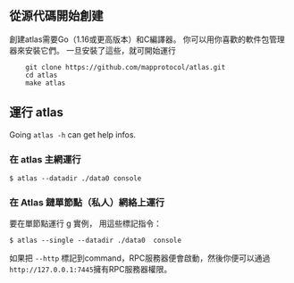 ## 從源代碼開始創建

創建atlas需要Go（1.16或更高版本）和C編譯器。
你可以用你喜歡的軟件包管理器來安裝它們。
一旦安裝了這些，就可開始運行

```
    git clone https://github.com/mapprotocol/atlas.git
    cd atlas
    make atlas
```

## 運行 atlas

Going `atlas -h` can get help infos.

### 在 atlas 主網運行

```
$ atlas --datadir ./data0 console
```


### 在 Atlas 鏈單節點（私人）網絡上運行

要在單節點運行 g 實例，
用這些標記指令：

```
$ atlas --single --datadir ./data0  console
```
如果把  `--http` 標記到command，RPC服務器便會啟動，然後你便可以通過  `http://127.0.0.1:7445`擁有RPC服務器權限。
